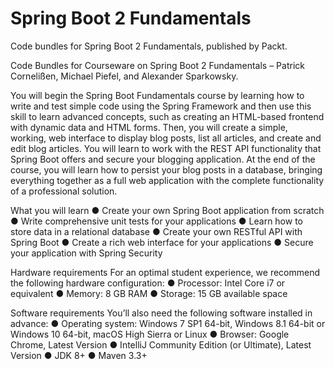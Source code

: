 # Spring Boot 2 Fundamentals
Code bundles for Spring Boot 2 Fundamentals, published by Packt.

Code Bundles for Courseware on Spring Boot 2 Fundamentals – Patrick Cornelißen, Michael Piefel, and Alexander Sparkowsky. 

You will begin the Spring Boot Fundamentals course by learning how to write and test simple code using the Spring Framework and then use this skill to learn advanced concepts, such as creating an HTML-based frontend with dynamic data and HTML forms. Then, you will create a simple, working, web interface to display blog posts, list all articles, and create and edit blog articles. You will learn to work with the REST API functionality that Spring Boot offers and secure your blogging application. At the end of the course, you will learn how to persist your blog posts in a database, bringing everything together as a full web application with the complete functionality of a professional solution. 

What you will learn
●	Create your own Spring Boot application from scratch
●	Write comprehensive unit tests for your applications
●	Learn how to store data in a relational database
●	Create your own RESTful API with Spring Boot 
●	Create a rich web interface for your applications
●	Secure your application with Spring Security

Hardware requirements
For an optimal student experience, we recommend the following hardware configuration:
● Processor: Intel Core i7 or equivalent
● Memory: 8 GB RAM
● Storage: 15 GB available space

Software requirements
You’ll also need the following software installed in advance:
● Operating system: Windows 7 SP1 64-bit, Windows 8.1 64-bit or Windows 10 64-bit, macOS High Sierra or Linux
● Browser: Google Chrome, Latest Version
● IntelliJ Community Edition (or Ultimate), Latest Version
● JDK 8+
● Maven 3.3+


